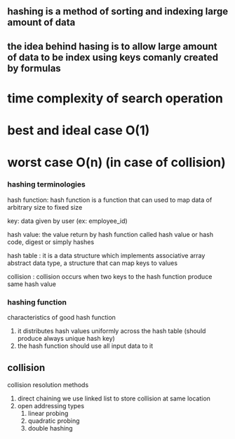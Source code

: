 
## hashing is a method of sorting and indexing large amount of data
## the idea behind hasing is to allow large amount of data to be index using keys comanly created by formulas

# time complexity of search operation
# best and ideal case O(1)
# worst case O(n) (in case of collision)

### hashing terminologies

hash function: hash function is a function that can used to map data of arbitrary size to fixed size

key: data given by user (ex: employee_id)

hash value: the value return by hash function called hash value or hash code, digest or simply hashes

hash table : it is a data structure which implements associative array abstract data type, a structure that can map keys to values

collision : collision occurs when two keys to the hash function produce same hash value

### hashing function
characteristics of good hash function
1. it distributes hash values uniformly across the hash table (should produce always unique hash key)
2. the hash function should use all input data to it

## collision
collision resolution methods
1. direct chaining 
    we use linked list to store collision at same location
2. open addressing
    types
    1. linear probing
    2. quadratic probing
    3. double hashing